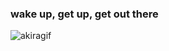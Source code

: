 ### wake up, get up, get out there

![akiragif](https://user-images.githubusercontent.com/130713451/231969507-38b445cb-c83d-41a7-914a-189d04dc9f88.gif)
